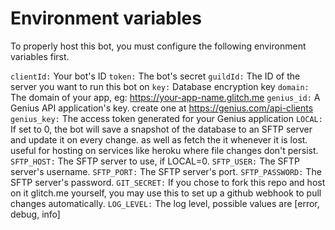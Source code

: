 # Environment variables

To properly host this bot, you must configure the following environment variables first.

`clientId:`
Your bot's ID
`token:`
The bot's secret
`guildId:`
The ID of the server you want to run this bot on
`key:`
Database encryption key
`domain:`
The domain of your app, eg: https://your-app-name.glitch.me
`genius_id:`
A Genius API application's key. create one at https://genius.com/api-clients
`genius_key:`
The access token generated for your Genius application
`LOCAL:`
If set to 0, the bot will save a snapshot of the database to an SFTP server and
update it on every change. as well as fetch the it whenever it is lost. useful for hosting
on services like heroku where file changes don't persist.
`SFTP_HOST:`
The SFTP server to use, if LOCAL=0.
`SFTP_USER:`
The SFTP server's username.
`SFTP_PORT:`
The SFTP server's port.
`SFTP_PASSWORD:`
The SFTP server's password.
`GIT_SECRET:`
If you chose to fork this repo and host on it glitch.me yourself, you may use
this to set up a github webhook to pull changes automatically.
`LOG_LEVEL:`
The log level, possible values are [error, debug, info]
